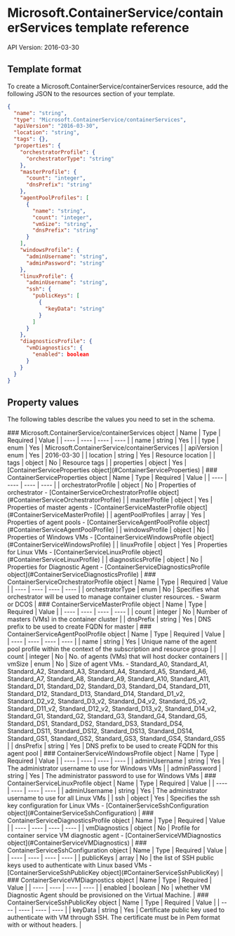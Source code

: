 # Microsoft.ContainerService/containerServices template reference
API Version: 2016-03-30
## Template format

To create a Microsoft.ContainerService/containerServices resource, add the following JSON to the resources section of your template.

```json
{
  "name": "string",
  "type": "Microsoft.ContainerService/containerServices",
  "apiVersion": "2016-03-30",
  "location": "string",
  "tags": {},
  "properties": {
    "orchestratorProfile": {
      "orchestratorType": "string"
    },
    "masterProfile": {
      "count": "integer",
      "dnsPrefix": "string"
    },
    "agentPoolProfiles": [
      {
        "name": "string",
        "count": "integer",
        "vmSize": "string",
        "dnsPrefix": "string"
      }
    ],
    "windowsProfile": {
      "adminUsername": "string",
      "adminPassword": "string"
    },
    "linuxProfile": {
      "adminUsername": "string",
      "ssh": {
        "publicKeys": [
          {
            "keyData": "string"
          }
        ]
      }
    },
    "diagnosticsProfile": {
      "vmDiagnostics": {
        "enabled": boolean
      }
    }
  }
}
```
## Property values

The following tables describe the values you need to set in the schema.

<a id="Microsoft.ContainerService/containerServices" />
### Microsoft.ContainerService/containerServices object
|  Name | Type | Required | Value |
|  ---- | ---- | ---- | ---- |
|  name | string | Yes |  |
|  type | enum | Yes | Microsoft.ContainerService/containerServices |
|  apiVersion | enum | Yes | 2016-03-30 |
|  location | string | Yes | Resource location |
|  tags | object | No | Resource tags |
|  properties | object | Yes | [ContainerServiceProperties object](#ContainerServiceProperties) |


<a id="ContainerServiceProperties" />
### ContainerServiceProperties object
|  Name | Type | Required | Value |
|  ---- | ---- | ---- | ---- |
|  orchestratorProfile | object | No | Properties of orchestrator - [ContainerServiceOrchestratorProfile object](#ContainerServiceOrchestratorProfile) |
|  masterProfile | object | Yes | Properties of master agents - [ContainerServiceMasterProfile object](#ContainerServiceMasterProfile) |
|  agentPoolProfiles | array | Yes | Properties of agent pools - [ContainerServiceAgentPoolProfile object](#ContainerServiceAgentPoolProfile) |
|  windowsProfile | object | No | Properties of Windows VMs - [ContainerServiceWindowsProfile object](#ContainerServiceWindowsProfile) |
|  linuxProfile | object | Yes | Properties for Linux VMs - [ContainerServiceLinuxProfile object](#ContainerServiceLinuxProfile) |
|  diagnosticsProfile | object | No | Properties for Diagnostic Agent - [ContainerServiceDiagnosticsProfile object](#ContainerServiceDiagnosticsProfile) |


<a id="ContainerServiceOrchestratorProfile" />
### ContainerServiceOrchestratorProfile object
|  Name | Type | Required | Value |
|  ---- | ---- | ---- | ---- |
|  orchestratorType | enum | No | Specifies what orchestrator will be used to manage container cluster resources. - Swarm or DCOS |


<a id="ContainerServiceMasterProfile" />
### ContainerServiceMasterProfile object
|  Name | Type | Required | Value |
|  ---- | ---- | ---- | ---- |
|  count | integer | No | Number of masters (VMs) in the container cluster |
|  dnsPrefix | string | Yes | DNS prefix to be used to create FQDN for master |


<a id="ContainerServiceAgentPoolProfile" />
### ContainerServiceAgentPoolProfile object
|  Name | Type | Required | Value |
|  ---- | ---- | ---- | ---- |
|  name | string | Yes | Unique name of the agent pool profile within the context of the subscription and resource group |
|  count | integer | No | No. of agents (VMs) that will host docker containers |
|  vmSize | enum | No | Size of agent VMs. - Standard_A0, Standard_A1, Standard_A2, Standard_A3, Standard_A4, Standard_A5, Standard_A6, Standard_A7, Standard_A8, Standard_A9, Standard_A10, Standard_A11, Standard_D1, Standard_D2, Standard_D3, Standard_D4, Standard_D11, Standard_D12, Standard_D13, Standard_D14, Standard_D1_v2, Standard_D2_v2, Standard_D3_v2, Standard_D4_v2, Standard_D5_v2, Standard_D11_v2, Standard_D12_v2, Standard_D13_v2, Standard_D14_v2, Standard_G1, Standard_G2, Standard_G3, Standard_G4, Standard_G5, Standard_DS1, Standard_DS2, Standard_DS3, Standard_DS4, Standard_DS11, Standard_DS12, Standard_DS13, Standard_DS14, Standard_GS1, Standard_GS2, Standard_GS3, Standard_GS4, Standard_GS5 |
|  dnsPrefix | string | Yes | DNS prefix to be used to create FQDN for this agent pool |


<a id="ContainerServiceWindowsProfile" />
### ContainerServiceWindowsProfile object
|  Name | Type | Required | Value |
|  ---- | ---- | ---- | ---- |
|  adminUsername | string | Yes | The administrator username to use for Windows VMs |
|  adminPassword | string | Yes | The administrator password to use for Windows VMs |


<a id="ContainerServiceLinuxProfile" />
### ContainerServiceLinuxProfile object
|  Name | Type | Required | Value |
|  ---- | ---- | ---- | ---- |
|  adminUsername | string | Yes | The administrator username to use for all Linux VMs |
|  ssh | object | Yes | Specifies the ssh key configuration for Linux VMs - [ContainerServiceSshConfiguration object](#ContainerServiceSshConfiguration) |


<a id="ContainerServiceDiagnosticsProfile" />
### ContainerServiceDiagnosticsProfile object
|  Name | Type | Required | Value |
|  ---- | ---- | ---- | ---- |
|  vmDiagnostics | object | No | Profile for container service VM diagnostic agent - [ContainerServiceVMDiagnostics object](#ContainerServiceVMDiagnostics) |


<a id="ContainerServiceSshConfiguration" />
### ContainerServiceSshConfiguration object
|  Name | Type | Required | Value |
|  ---- | ---- | ---- | ---- |
|  publicKeys | array | No | the list of SSH public keys used to authenticate with Linux based VMs - [ContainerServiceSshPublicKey object](#ContainerServiceSshPublicKey) |


<a id="ContainerServiceVMDiagnostics" />
### ContainerServiceVMDiagnostics object
|  Name | Type | Required | Value |
|  ---- | ---- | ---- | ---- |
|  enabled | boolean | No | whether VM Diagnostic Agent should be provisioned on the Virtual Machine. |


<a id="ContainerServiceSshPublicKey" />
### ContainerServiceSshPublicKey object
|  Name | Type | Required | Value |
|  ---- | ---- | ---- | ---- |
|  keyData | string | Yes | Certificate public key used to authenticate with VM through SSH. The certificate must be in Pem format with or without headers. |


